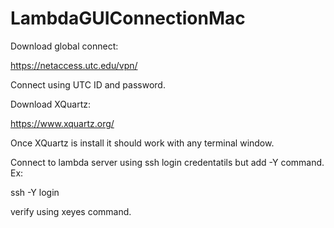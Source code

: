 # LambdaGUIConnectionMac

Download global connect:

https://netaccess.utc.edu/vpn/

Connect using UTC ID and password.

Download XQuartz:

https://www.xquartz.org/

Once XQuartz is install it should work with any terminal window.

Connect to lambda server using ssh login credentatils but add -Y command. Ex:

ssh -Y login

verify using xeyes command.
